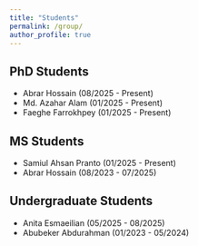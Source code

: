```yaml
---
title: "Students"
permalink: /group/
author_profile: true
---
```


## PhD Students
* Abrar Hossain (08/2025 - Present)
* Md. Azahar Alam (01/2025 - Present)
* Faeghe Farrokhpey (01/2025 - Present)

## MS Students
* Samiul Ahsan Pranto (01/2025 - Present)
* Abrar Hossain (08/2023 - 07/2025)

## Undergraduate Students
* Anita Esmaeilian (05/2025 - 08/2025)
* Abubeker Abdurahman (01/2023 - 05/2024)
